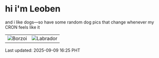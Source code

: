 # hi i'm Leoben

and i like dogs—so have some random dog pics that change whenever my CRON feels like it

|  |  |
|--------|----------|
| ![Borzoi](https://random-dog-vercel.vercel.app/api/random-borzoi?v=1757406305) | ![Labrador](https://random-dog-vercel.vercel.app/api/random-labrador?v=1757406305) |

Last updated: 2025-09-09 16:25 PHT
